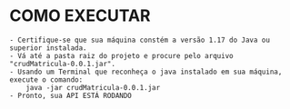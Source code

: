 # COMO EXECUTAR
    - Certifique-se que sua máquina constém a versão 1.17 do Java ou superior instalada.
    - Vá até a pasta raiz do projeto e procure pelo arquivo "crudMatricula-0.0.1.jar".
    - Usando um Terminal que reconheça o java instalado em sua máquina, execute o comando: 
        java -jar crudMatricula-0.0.1.jar
    - Pronto, sua API ESTÁ RODANDO
